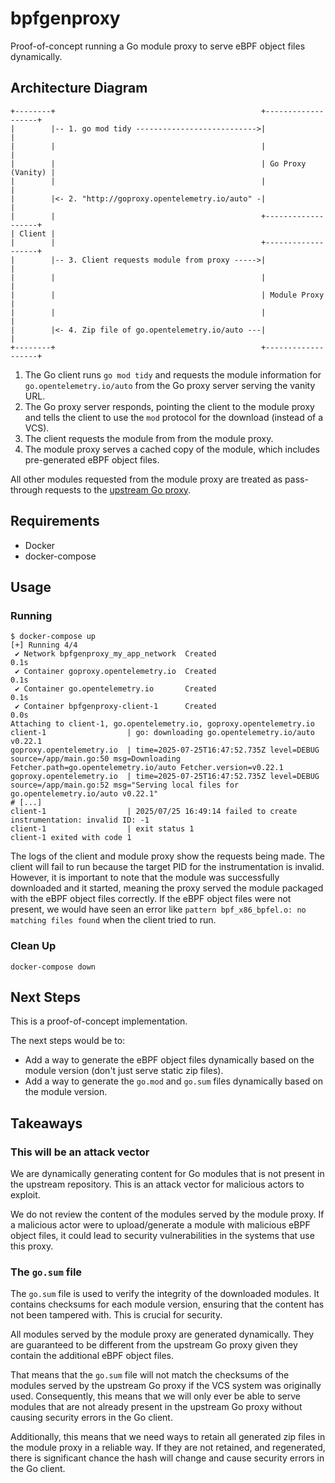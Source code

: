 # bpfgenproxy

Proof-of-concept running a Go module proxy to serve eBPF object files dynamically.

## Architecture Diagram

```diagram
+--------+                                              +-------------------+
|        |-- 1. go mod tidy --------------------------->|                   |
|        |                                              |                   |
|        |                                              | Go Proxy (Vanity) |
|        |                                              |                   |
|        |<- 2. "http://goproxy.opentelemetry.io/auto" -|                   |
|        |                                              +-------------------+
| Client |
|        |                                              +-------------------+
|        |-- 3. Client requests module from proxy ----->|                   |
|        |                                              |                   |
|        |                                              | Module Proxy      |
|        |                                              |                   |
|        |<- 4. Zip file of go.opentelemetry.io/auto ---|                   |
+--------+                                              +-------------------+
```

1. The Go client runs `go mod tidy` and requests the module information for `go.opentelemetry.io/auto` from the Go proxy server serving the vanity URL.
2. The Go proxy server responds, pointing the client to the module proxy and tells the client to use the `mod` protocol for the download (instead of a VCS).
3. The client requests the module from from the module proxy.
4. The module proxy serves a cached copy of the module, which includes pre-generated eBPF object files.

All other modules requested from the module proxy are treated as pass-through requests to the [upstream Go proxy](https://proxy.golang.org).

## Requirements

- Docker
- docker-compose

## Usage

### Running

```shell
$ docker-compose up
[+] Running 4/4
 ✔ Network bpfgenproxy_my_app_network  Created                                                                                                                           0.1s
 ✔ Container goproxy.opentelemetry.io  Created                                                                                                                           0.1s
 ✔ Container go.opentelemetry.io       Created                                                                                                                           0.1s
 ✔ Container bpfgenproxy-client-1      Created                                                                                                                           0.0s
Attaching to client-1, go.opentelemetry.io, goproxy.opentelemetry.io
client-1                  | go: downloading go.opentelemetry.io/auto v0.22.1
goproxy.opentelemetry.io  | time=2025-07-25T16:47:52.735Z level=DEBUG source=/app/main.go:50 msg=Downloading Fetcher.path=go.opentelemetry.io/auto Fetcher.version=v0.22.1
goproxy.opentelemetry.io  | time=2025-07-25T16:47:52.735Z level=DEBUG source=/app/main.go:52 msg="Serving local files for go.opentelemetry.io/auto v0.22.1"
# [...] 
client-1                  | 2025/07/25 16:49:14 failed to create instrumentation: invalid ID: -1
client-1                  | exit status 1
client-1 exited with code 1
```

The logs of the client and module proxy show the requests being made.
The client will fail to run because the target PID for the instrumentation is invalid.
However, it is important to note that the module was successfully downloaded and it started, meaning the proxy served the module packaged with the eBPF object files correctly.
If the eBPF object files were not present, we would have seen an error like `pattern bpf_x86_bpfel.o: no matching files found` when the client tried to run.

### Clean Up

```shell
docker-compose down
```

## Next Steps

This is a proof-of-concept implementation.

The next steps would be to:

- Add a way to generate the eBPF object files dynamically based on the module version (don't just serve static zip files).
- Add a way to generate the `go.mod` and `go.sum` files dynamically based on the module version.

## Takeaways

### This will be an attack vector

We are dynamically generating content for Go modules that is not present in the upstream repository.
This is an attack vector for malicious actors to exploit.

We do not review the content of the modules served by the module proxy.
If a malicious actor were to upload/generate a module with malicious eBPF object files, it could lead to security vulnerabilities in the systems that use this proxy.

### The `go.sum` file

The `go.sum` file is used to verify the integrity of the downloaded modules.
It contains checksums for each module version, ensuring that the content has not been tampered with.
This is crucial for security.

All modules served by the module proxy are generated dynamically.
They are guaranteed to be different from the upstream Go proxy given they contain the additional eBPF object files.

That means that the `go.sum` file will not match the checksums of the modules served by the upstream Go proxy if the VCS system was originally used.
Consequently, this means that we will only ever be able to serve modules that are not already present in the upstream Go proxy without causing security errors in the Go client.

Additionally, this means that we need ways to retain all generated zip files in the module proxy in a reliable way.
If they are not retained, and regenerated, there is significant chance the hash will change and cause security errors in the Go client.
